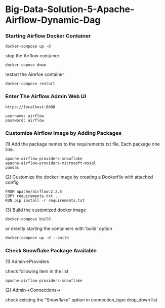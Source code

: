 # Big-Data-Solution-5-Apache-Airflow-Dynamic-Dag

### Starting Airflow Docker Container

```
docker-compose up -d
```

stop the Airflow container
```
docker-copose down
```

restart the Airefoe container
```
docker-compose restart
```

### Enter The Airflow Admin Web UI

```
https://localhost:8080

username: airflow
password: airflow
```

### Customize Airflow Image by Adding Packages

(1) Add the package names to the requirements.txt file. Each package one line.
```
apache-airflow-providers-snowflake
apache-airflow-providers-microsoft-mssql
pandas
```

(2) Customize the docker image by creating a Dockerfile with attached config
```
FROM apache/airflow:2.2.5
COPY requirements.txt .
RUN pip install -r requirements.txt
```

(3) Build the customized docker image
```
docker-compose build
```
or drectly starting the containers with 'build' option
```
docker-compose up -d --build
```

### Check Snowflake Package Available

(1) Admin->Providers

check following item in the list
```
apache-airflow-providers-snowflake
```

(2) Admin->Connections-><Add a new connection>

check existing the "Snowflake" option in connection_type drop_down list 

